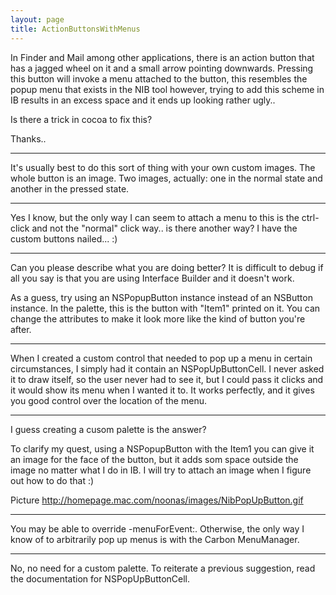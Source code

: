 ```yaml
---
layout: page
title: ActionButtonsWithMenus
---
```


In Finder and Mail among other applications, there is an action button that has a jagged wheel on it and a small arrow pointing downwards.
Pressing this button will invoke a menu attached to the button, this resembles the popup menu that exists in the NIB tool however, trying to add this scheme in IB results in an excess space and it ends up looking rather ugly..

Is there a trick in cocoa to fix this?

Thanks..

----

It's usually best to do this sort of thing with your own custom images. The whole button is an image. Two images, actually: one in the normal state and another in the pressed state.

----

Yes I know, but the only way I can seem to attach a menu to this is the ctrl-click and not the "normal" click way.. is there another way?
I have the custom buttons nailed... :)

----

Can you please describe what you are doing better?  It is difficult to debug if all you say is that you are using Interface Builder and it doesn't work.

As a guess, try using an NSPopupButton instance instead of an NSButton instance.  In the palette, this is the button with "Item1" printed on it.  You can change the attributes to make it look more like the kind of button you're after. 

----

When I created a custom control that needed to pop up a menu in certain circumstances, I simply had it contain an NSPopUpButtonCell. I never asked it to draw itself, so the user never had to see it, but I could pass it clicks and it would show its menu when I wanted it to. It works perfectly, and it gives you good control over the location of the menu.

----

I guess creating a cusom palette is the answer?

To clarify my quest, using a NSPopupButton with the Item1 you can give it an image for the face of the button, but it adds som space outside the image no matter what I do in IB.
I will try to attach an image when I figure out how to do that :)

Picture
http://homepage.mac.com/noonas/images/NibPopUpButton.gif

----

You may be able to override     -menuForEvent:. Otherwise, the only way I know of to arbitrarily pop up menus is with the Carbon MenuManager.

----

No, no need for a custom palette.  To reiterate a previous suggestion, read the documentation for NSPopUpButtonCell.

